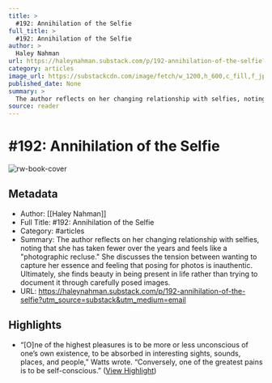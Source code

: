 ```yaml
---
title: >
  #192: Annihilation of the Selfie
full_title: >
  #192: Annihilation of the Selfie
author: >
  Haley Nahman
url: https://haleynahman.substack.com/p/192-annihilation-of-the-selfie?utm_source=substack&utm_medium=email
category: articles
image_url: https://substackcdn.com/image/fetch/w_1200,h_600,c_fill,f_jpg,q_auto:good,fl_progressive:steep,g_auto/https%3A%2F%2Fsubstack-post-media.s3.amazonaws.com%2Fpublic%2Fimages%2F0e6d8c5c-5baf-4767-9f53-52ec4348caea_1600x1600.png
published_date: None
summary: >
  The author reflects on her changing relationship with selfies, noting that she has taken fewer over the years and feels like a "photographic recluse." She discusses the tension between wanting to capture her essence and feeling that posing for photos is inauthentic. Ultimately, she finds beauty in being present in life rather than trying to document it through carefully posed images.
source: reader
---
```

# #192: Annihilation of the Selfie

![rw-book-cover](https://substackcdn.com/image/fetch/w_1200,h_600,c_fill,f_jpg,q_auto:good,fl_progressive:steep,g_auto/https%3A%2F%2Fsubstack-post-media.s3.amazonaws.com%2Fpublic%2Fimages%2F0e6d8c5c-5baf-4767-9f53-52ec4348caea_1600x1600.png)

## Metadata
- Author: [[Haley Nahman]]
- Full Title: #192: Annihilation of the Selfie
- Category: #articles
- Summary: The author reflects on her changing relationship with selfies, noting that she has taken fewer over the years and feels like a "photographic recluse." She discusses the tension between wanting to capture her essence and feeling that posing for photos is inauthentic. Ultimately, she finds beauty in being present in life rather than trying to document it through carefully posed images.
- URL: https://haleynahman.substack.com/p/192-annihilation-of-the-selfie?utm_source=substack&utm_medium=email

## Highlights
- “[O]ne of the highest pleasures is to be more or less unconscious of one’s own existence, to be absorbed in interesting sights, sounds, places, and people,” Watts wrote. “Conversely, one of the greatest pains is to be self-conscious.” ([View Highlight](https://read.readwise.io/read/01jdg16qsqydg2hvafq18nd8tt))


